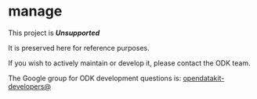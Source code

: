 # manage

This project is __*Unsupported*__

It is preserved here for reference purposes.

If you wish to actively maintain or develop it, please contact the ODK team.

The Google group for ODK development questions is: [opendatakit-developers@](https://groups.google.com/forum/#!forum/opendatakit-developers)
